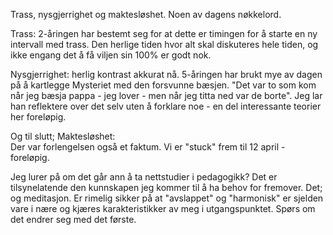 Trass, nysgjerrighet og maktesløshet. Noen av dagens nøkkelord.  

Trass: 2-åringen har bestemt seg for at dette er timingen for å starte en ny intervall med trass. Den herlige tiden hvor alt skal diskuteres hele tiden, og ikke engang det å få viljen sin 100% er godt nok.  

Nysgjerrighet: herlig kontrast akkurat nå. 5-åringen har brukt mye av dagen på å kartlegge Mysteriet med den forsvunne bæsjen. "Det var to som kom når jeg bæsja pappa - jeg lover - men når jeg titta ned var de borte". Jeg lar han reflektere over det selv uten å forklare noe - en del interessante teorier her foreløpig. 

Og til slutt; Maktesløshet:  
Der var forlengelsen også et faktum. Vi er "stuck" frem til 12 april - foreløpig.  

Jeg lurer på om det går ann å ta nettstudier i pedagogikk? Det er tilsynelatende den kunnskapen jeg kommer til å ha behov for fremover. Det; og meditasjon. 
Er rimelig sikker på at "avslappet" og "harmonisk" er sjelden vare i nære og kjæres karakteristikker av meg i utgangspunktet. Spørs om det endrer seg med det første.
